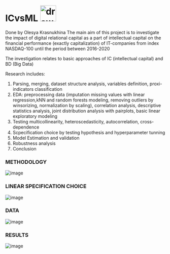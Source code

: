 # ICvsML <img src=https://github.com/olesyamba/ICvsML/assets/118986574/d30608ef-c708-46d3-96b4-97be0ce6bdc9 alt="drawing" width="50" />

Done by Olesya Krasnukhina
The main aim of this project is to investigate the impact of digital relational capital as a part of
intellectual capital on the financial performance (exactly capitalization) of IT-companies from index NASDAQ-100 until the
period between 2016-2020

The investigation relates to basic approaches of IC (intellectual capital) and BD (Big Data)

Research includes: 
1. Parsing, merging, dataset structure analysis, variables definition, proxi-indicators classification 
2. EDA: preprocessing data (imputation missing values with linear regression,kNN and random forests modeling, removing outliers by winsorizing, normalization by scaling), correlation analysis, descriptive statistics analysis, joint distribution analysis with pairplots, basic linear exploratory modeling
3. Testing multicollinearity, heteroscedasticity, autocorrelation, cross-dependence 
4. Scpecification choice by testing hypothesis and hyperparameter tunning
5. Model Estimation and validation
6. Robustness analysis
7. Conclusion

### METHODOLOGY
![image](https://github.com/olesyamba/ICvsML/assets/118986574/91581ea7-c054-4dab-9009-df179543b090)
### LINEAR SPECIFICATION CHOICE
![image](https://github.com/olesyamba/ICvsML/assets/118986574/1ce4f1cd-fb83-411e-b1bc-29e8ad3b8ee8)
### DATA
![image](https://github.com/olesyamba/ICvsML/assets/118986574/703882d7-bcc0-48f3-b1db-559129288313)
### RESULTS
![image](https://github.com/olesyamba/ICvsML/assets/118986574/498da8c9-95f8-481a-a4f1-9f30cc23517d)
